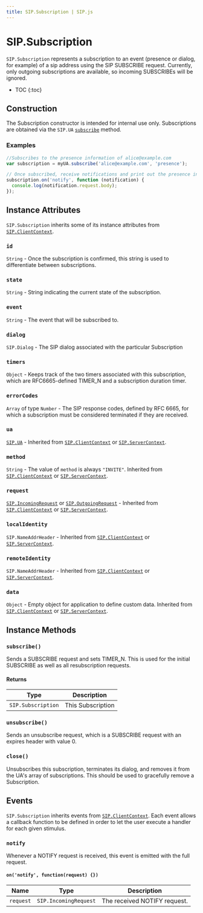 ```yaml
---
title: SIP.Subscription | SIP.js
---
```

# SIP.Subscription

`SIP.Subscription` represents a subscription to an event (presence or dialog, for example) of a sip address using the SIP SUBSCRIBE request. Currently, only outgoing subscriptions are available, so incoming SUBSCRIBEs will be ignored.

* TOC
{:toc}

## Construction

The Subscription constructor is intended for internal use only. Subscriptions are obtained via the `SIP.UA` [`subscribe`](/api/devel/ua/#subscribe) method.

### Examples

~~~ javascript
//Subscribes to the presence information of alice@example.com
var subscription = myUA.subscribe('alice@example.com', 'presence');

// Once subscribed, receive notifications and print out the presence information
subscription.on('notify', function (notification) {
  console.log(notification.request.body);
});
~~~

## Instance Attributes

`SIP.Subscription` inherits some of its instance attributes from [`SIP.ClientContext`](/api/0.5.0/context/client/).

### `id`

`String` - Once the subscription is confirmed, this string is used to differentiate between subscriptions.

### `state`

`String` - String indicating the current state of the subscription.

### `event`

`String` - The event that will be subscribed to.

### `dialog`

`SIP.Dialog` - The SIP dialog associated with the particular Subscription

### `timers`

`Object` - Keeps track of the two timers associated with this subscription, which are RFC6665-defined TIMER_N and a subscription duration timer.

### `errorCodes`

`Array` of type `Number` - The SIP response codes, defined by RFC 6665, for which a subscription must be considered terminated if they are received.

### `ua`

[`SIP.UA`](/api/0.5.0/ua/) - Inherited from [`SIP.ClientContext`](/api/0.5.0/context/client/#ua) or [`SIP.ServerContext`](/api/0.5.0/context/server/#ua).

### `method`

`String` - The value of `method` is always `"INVITE"`. Inherited from [`SIP.ClientContext`](/api/0.5.0/context/client/#method) or [`SIP.ServerContext`](/api/0.5.0/context/server/#method).

### `request`

[`SIP.IncomingRequest`](/api/0.5.0/incomingMessage/) or [`SIP.OutgoingRequest`](/api/0.5.0/outgoingRequest/) - Inherited from [`SIP.ClientContext`](/api/0.5.0/context/client/#request) or [`SIP.ServerContext`](/api/0.5.0/context/server/#request).

### `localIdentity`

`SIP.NameAddrHeader` - Inherited from [`SIP.ClientContext`](/api/0.5.0/context/client/#localIdentity) or [`SIP.ServerContext`](/api/0.5.0/context/server/#localIdentity).

### `remoteIdentity`

`SIP.NameAddrHeader` - Inherited from [`SIP.ClientContext`](/api/0.5.0/context/client/#remoteIdentity) or [`SIP.ServerContext`](/api/0.5.0/context/server/#remoteIdentity).

### `data`

`Object` - Empty object for application to define custom data. Inherited from [`SIP.ClientContext`](/api/0.5.0/context/client/#data) or [`SIP.ServerContext`](/api/0.5.0/context/server/#data).


## Instance Methods

### `subscribe()`

Sends a SUBSCRIBE request and sets TIMER_N. This is used for the initial SUBSCRIBE as well as all resubscription requests.

#### Returns

Type | Description
-|-
`SIP.Subscription` | This Subscription

### `unsubscribe()`

Sends an unsubscribe request, which is a SUBSCRIBE request with an expires header with value 0.

### `close()`

Unsubscribes this subscription, terminates its dialog, and removes it from the UA's array of subscriptions. This should be used to gracefully remove a Subscription.

## Events

`SIP.Subscription` inherits events from [`SIP.ClientContext`](/api/0.5.0/context/client/). Each event allows a callback function to be defined in order to let the user execute a handler for each given stimulus.

### `notify`

Whenever a NOTIFY request is received, this event is emitted with the full request.

#### `on('notify', function(request) {})`

Name                  | Type               | Description
----------------------|--------------------|--------------
`request`             |`SIP.IncomingRequest`|The received NOTIFY request.
